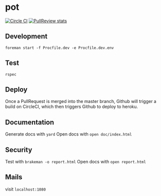 # pot

[![Circle CI](https://circleci.com/gh/dunyakirkali/pot.png?circle-token=f174742eaf65e547a254e8a3df6d511704ac8ab4)](https://circleci.com/gh/dunyakirkali/pot)
[![PullReview stats](https://www.pullreview.com/github/dunyakirkali/pot/badges/master.svg?token=7e7aa54dc544690452872d70b20e4465)](https://www.pullreview.com/github/dunyakirkali/pot/reviews/master)


## Development

``` foreman start -f Procfile.dev -e Procfile.dev.env ```

## Test

``` rspec  ```

## Deploy

Once a PullRequest is merged into the master branch, Github will trigger a build on CircleCI,
which then triggers Github to deploy to heroku.

## Documentation

Generate docs with ``` yard ```
Open docs with ``` open doc/index.html ```

## Security

Test with ``` brakeman -o report.html ```
Open docs with ``` open report.html ```


## Mails

visit ``` localhost:1080 ```

